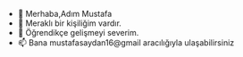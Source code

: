 - 👋 Merhaba,Adım Mustafa
- 👀 Meraklı bir kişiliğim vardır.
- 🌱 Öğrendikçe gelişmeyi severim.
- 📫 Bana mustafasaydan16@gmail aracılığıyla ulaşabilirsiniz

<!---
MUSTAFA-SAYDAN/MUSTAFA-SAYDAN is a ✨ special ✨ repository because its `README.md` (this file) appears on your GitHub profile.
You can click the Preview link to take a look at your changes.
--->
